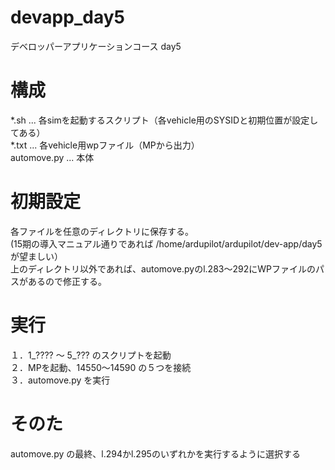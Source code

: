 # devapp_day5
デベロッパーアプリケーションコース day5

# 構成
*.sh ... 各simを起動するスクリプト（各vehicle用のSYSIDと初期位置が設定してある）<br>
*.txt ... 各vehicle用wpファイル（MPから出力）<br>
automove.py ... 本体<br>

# 初期設定
各ファイルを任意のディレクトリに保存する。<br>
(15期の導入マニュアル通りであれば /home/ardupilot/ardupilot/dev-app/day5 が望ましい）<br>
上のディレクトリ以外であれば、automove.pyのl.283～292にWPファイルのパスがあるので修正する。<br>

# 実行
１．1_???? ～ 5_??? のスクリプトを起動<br>
２．MPを起動、14550～14590 の５つを接続<br>
３．automove.py を実行<br>

# そのた
automove.py の最終、l.294かl.295のいずれかを実行するように選択する
